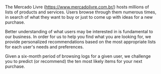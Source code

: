 The Mercado Livre (https://www.mercadolivre.com.br/) hosts millions of lists of products and services. Users browse through them numerous times, in search of what they want to buy or just to come up with ideas for a new purchase.

Better understanding of what users may be interested in is fundamental to our business. In order for us to help you find what you are looking for, we provide personalized recommendations based on the most appropriate lists for each user's needs and preferences.

Given a six-month period of browsing logs for a given user, we challenge you to predict (or recommend) the ten most likely items for your next purchase.
